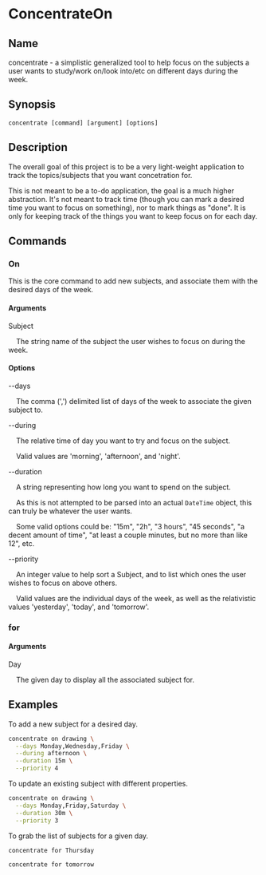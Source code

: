 # ConcentrateOn

## Name

concentrate - a simplistic generalized tool to help focus on the subjects a user wants to study/work on/look into/etc on different days during the week.

## Synopsis

`concentrate [command] [argument] [options]`

## Description

The overall goal of this project is to be a very light-weight application to track the topics/subjects that you want concetration for.

This is not meant to be a to-do application, the goal is a much higher abstraction. It's not meant to track time (though you can mark a desired time you want to focus on something), nor to mark things as "done". It is only for keeping track of the things you want to keep focus on for each day.

## Commands

### On

This is the core command to add new subjects, and associate them with the desired days of the week.

#### Arguments

Subject

&nbsp;&nbsp;&nbsp;&nbsp;The string name of the subject the user wishes to focus on during the week.

#### Options

--days

&nbsp;&nbsp;&nbsp;&nbsp;The comma (',') delimited list of days of the week to associate the given subject to.

--during

&nbsp;&nbsp;&nbsp;&nbsp;The relative time of day you want to try and focus on the subject.

&nbsp;&nbsp;&nbsp;&nbsp;Valid values are 'morning', 'afternoon', and 'night'.

--duration

&nbsp;&nbsp;&nbsp;&nbsp;A string representing how long you want to spend on the subject.

&nbsp;&nbsp;&nbsp;&nbsp;As this is not attempted to be parsed into an actual `DateTime` object, this can truly be whatever the user wants.

&nbsp;&nbsp;&nbsp;&nbsp;Some valid options could be: "15m", "2h", "3 hours", "45 seconds", "a decent amount of time", "at least a couple minutes, but no more than like 12", etc.

--priority

&nbsp;&nbsp;&nbsp;&nbsp;An integer value to help sort a Subject, and to list which ones the user wishes to focus on above others.

&nbsp;&nbsp;&nbsp;&nbsp;Valid values are the individual days of the week, as well as the relativistic values 'yesterday', 'today', and 'tomorrow'.

### for

#### Arguments

Day

&nbsp;&nbsp;&nbsp;&nbsp;The given day to display all the associated subject for.

## Examples

To add a new subject for a desired day.

```bash
concentrate on drawing \
  --days Monday,Wednesday,Friday \
  --during afternoon \
  --duration 15m \
  --priority 4
```

To update an existing subject with different  properties.

```bash
concentrate on drawing \
  --days Monday,Friday,Saturday \
  --duration 30m \
  --priority 3
```

To grab the list of subjects for a given day.

```bash
concentrate for Thursday
```

```bash
concentrate for tomorrow
```
